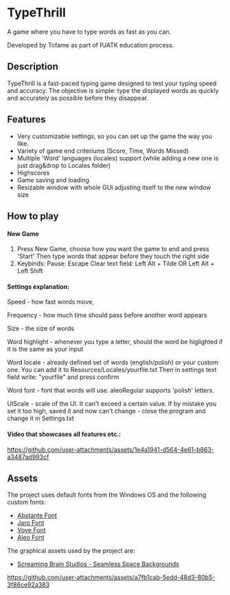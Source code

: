 # TypeThrill

A game where you have to type words as fast as you can.

Developed by Tofame as part of PJATK education process.

## Description

TypeThrill is a fast-paced typing game designed to test your typing speed and accuracy. The objective is simple: type the displayed words as quickly and accurately as possible before they disappear.

## Features

- Very customizable settings, so you can set up the game the way you like.
- Variety of game end criteriums (Score, Time, Words Missed)
- Multiple 'Word' languages (locales) support (while adding a new one is just drag&drop to Locales folder)
- Highscores
- Game saving and loading
- Resizable window with whole GUI adjusting itself to the new window size

## How to play

#### New Game
1. Press New Game, choose how you want the game to end and press 'Start'
Then type words that appear before they touch the right side
2. Keybinds:
Pause: Escape
Clear text field: Left Alt + Tilde OR Left Alt + Left Shift

#### Settings explanation:
Speed - how fast words move,

Frequency - how much time should pass before another word appears

Size - the size of words

Word highlight - whenever you type a letter, should the word be higlighted if it is the same as your input

Word locale - already defined set of words (english/polish) or your custom one. 
You can add it to Resources/Locales/yourfile.txt
Then in settings text field write: "yourfile" and press confirm

Word font - font that words will use. aleoRegular supports 'polish' letters.

UIScale - scale of the UI. It can't exceed a certain value.
If by mistake you set it too high, saved it and now can't change - close the program and change it in Settings.txt

#### Video that showcases all features etc.:


https://github.com/user-attachments/assets/1e4a1941-d564-4e61-b863-a3487ad993cf



## Assets

The project uses default fonts from the Windows OS and the following custom fonts:

- [Abstante Font](https://fontesk.com/abstante-font/)
- [Jaro Font](https://fontesk.com/jaro-font/)
- [Voye Font](https://fontesk.com/voye-font/)
- [Aleo Font](https://www.fontsquirrel.com/fonts/aleo)

The graphical assets used by the project are:
- [Screaming Brain Studios - Seamless Space Backgrounds](https://screamingbrainstudios.itch.io/seamless-space-backgrounds)

https://github.com/user-attachments/assets/a7fb1cab-5edd-48d3-80b5-3f86ce92a383

